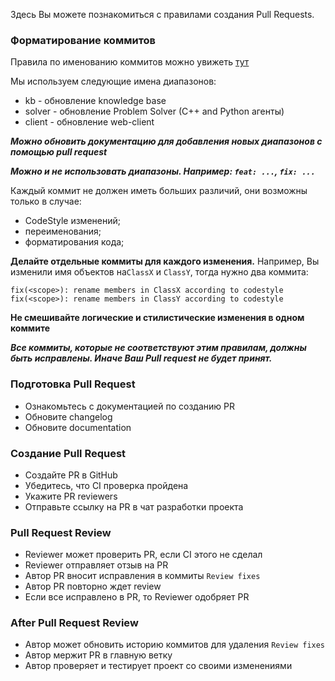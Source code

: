 Здесь Вы можете познакомиться с правилами создания Pull Requests. 

### Форматирование коммитов

Правила по именованию коммитов можно увижеть [тут](https://github.com/angular/angular/blob/master/CONTRIBUTING.md#commit-message-format)

Мы используем следующие имена диапазонов:

 - kb - обновление knowledge base 
 - solver - обновление Problem Solver (C++ and Python агенты)
 - client - обновление web-client

_**Можно обновить документацию для добавления новых диапазонов с помощью pull request**_

_**Можно и не использовать диапазоны. Например: `feat: ...`, `fix: ...`**_

Каждый коммит не должен иметь больших различий, они возможны только в случае:

  - CodeStyle изменений;
  - переименования;
  - форматирования кода;

**Делайте отдельные коммиты для каждого изменения.** Например, Вы изменили имя объектов на`ClassX` и `ClassY`, тогда нужно два коммита:
```
fix(<scope>): rename members in ClassX according to codestyle
fix(<scope>): rename members in ClassY according to codestyle
```

**Не смешивайте логические и стилистические изменения в одном коммите**

_**Все коммиты, которые не соответствуют этим правилам, должны быть исправлены. Иначе Ваш Pull request не будет принят.**_

### Подготовка Pull Request 

 - Ознакомьтесь с документацией по созданию PR
 - Обновите changelog
 - Обновите documentation

### Создание Pull Request 
 
 - Создайте PR в GitHub
 - Убедитесь, что CI проверка пройдена
 - Укажите PR reviewers
 - Отправьте ссылку на PR в чат разработки проекта
 
### Pull Request Review

 - Reviewer может проверить PR, если CI этого не сделал
 - Reviewer отправляет отзыв на PR
 - Автор PR вносит исправления в коммиты `Review fixes` 
 - Автор PR повторно ждет review
 - Если все исправлено в PR, то Reviewer одобряет PR
 
### After Pull Request Review

 - Автор может обновить историю коммитов для удаления `Review fixes`
 - Автор мержит PR в главную ветку
 - Автор проверяет и тестирует проект со своими изменениями